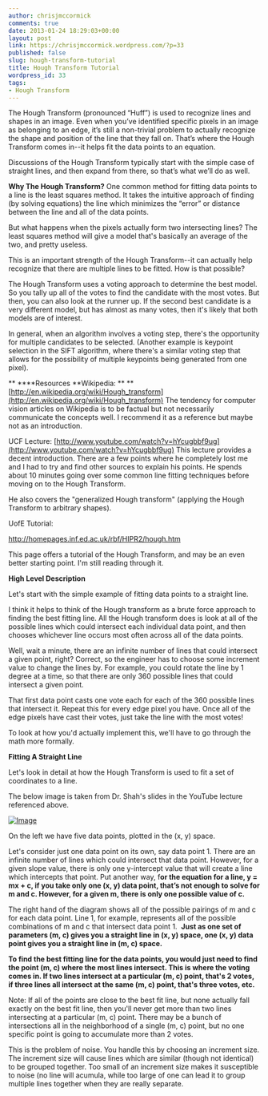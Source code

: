 ```yaml
---
author: chrisjmccormick
comments: true
date: 2013-01-24 18:29:03+00:00
layout: post
link: https://chrisjmccormick.wordpress.com/?p=33
published: false
slug: hough-transform-tutorial
title: Hough Transform Tutorial
wordpress_id: 33
tags:
- Hough Transform
---
```


The Hough Transform (pronounced “Huff”) is used to recognize lines and shapes in an image. Even when you’ve identified specific pixels in an image as belonging to an edge, it’s still a non-trivial problem to actually recognize the shape and position of the line that they fall on. That’s where the Hough Transform comes in--it helps fit the data points to an equation.

Discussions of the Hough Transform typically start with the simple case of straight lines, and then expand from there, so that’s what we’ll do as well.

**Why The Hough Transform?**
One common method for fitting data points to a line is the least squares method. It takes the intuitive approach of finding (by solving equations) the line which minimizes the “error” or distance between the line and all of the data points.

But what happens when the pixels actually form two intersecting lines? The least squares method will give a model that's basically an average of the two, and pretty useless.

This is an important strength of the Hough Transform--it can actually help recognize that there are multiple lines to be fitted. How is that possible?

The Hough Transform uses a voting approach to determine the best model. So you tally up all of the votes to find the candidate with the most votes. But then, you can also look at the runner up. If the second best candidate is a very different model, but has almost as many votes, then it's likely that both models are of interest.

In general, when an algorithm involves a voting step, there's the opportunity for multiple candidates to be selected. (Another example is keypoint selection in the SIFT algorithm, where there's a similar voting step that allows for the possibility of multiple keypoints being generated from one pixel).

**
****Resources
**Wikipedia: **
**[http://en.wikipedia.org/wiki/Hough_transform](http://en.wikipedia.org/wiki/Hough_transform)
The tendency for computer vision articles on Wikipedia is to be factual but not necessarily communicate the concepts well. I recommend it as a reference but maybe not as an introduction.

UCF Lecture:
[http://www.youtube.com/watch?v=hYcugbbf9ug](http://www.youtube.com/watch?v=hYcugbbf9ug)
This lecture provides a decent introduction. There are a few points where he completely lost me and I had to try and find other sources to explain his points.
He spends about 10 minutes going over some common line fitting techniques before moving on to the Hough Transform.

He also covers the "generalized Hough transform" (applying the Hough Transform to arbitrary shapes).

UofE Tutorial:

http://homepages.inf.ed.ac.uk/rbf/HIPR2/hough.htm

This page offers a tutorial of the Hough Transform, and may be an even better starting point. I'm still reading through it.

**High Level Description**

Let's start with the simple example of fitting data points to a straight line.

I think it helps to think of the Hough transform as a brute force approach to finding the best fitting line. All the Hough transform does is look at all of the possible lines which could intersect each individual data point, and then chooses whichever line occurs most often across all of the data points.

Well, wait a minute, there are an infinite number of lines that could intersect a given point, right? Correct, so the engineer has to choose some increment value to change the lines by. For example, you could rotate the line by 1 degree at a time, so that there are only 360 possible lines that could intersect a given point.

That first data point casts one vote each for each of the 360 possible lines that intersect it. Repeat this for every edge pixel you have. Once all of the edge pixels have cast their votes, just take the line with the most votes!

To look at how you'd actually implement this, we'll have to go through the math more formally.

**Fitting A Straight Line**

Let's look in detail at how the Hough Transform is used to fit a set of coordinates to a line.

The below image is taken from Dr. Shah's slides in the YouTube lecture referenced above.

[![Image](http://chrisjmccormick.files.wordpress.com/2013/01/houghtransform_mc_space.png?w=406)](http://chrisjmccormick.files.wordpress.com/2013/01/houghtransform_mc_space.png)

On the left we have five data points, plotted in the (x, y) space.

Let's consider just one data point on its own, say data point 1. There are an infinite number of lines which could intersect that data point. However, for a given slope value, there is only one y-intercept value that will create a line which intercepts that point. Put another way, f**or the equation for a line, y = mx + c, if you take only one (x, y) data point, that’s not enough to solve for m and c. However, for a given m, there is only one possible value of c.**

The right hand of the diagram shows all of the possible pairings of m and c for each data point. Line 1, for example, represents all of the possible combinations of m and c that intersect data point 1.  **Just as one set of parameters (m, c) gives you a straight line in (x, y) space, one (x, y) data point gives you a straight line in (m, c) space.**

**To find the best fitting line for the data points, you would just need to find the point (m, c) where the most lines intersect. This is where the voting comes in. If two lines intersect at a particular (m, c) point, that's 2 votes, if three lines all intersect at the same (m, c) point, that's three votes, etc.**

Note: If all of the points are close to the best fit line, but none actually fall exactly on the best fit line, then you'll never get more than two lines intersecting at a particular (m, c) point. There may be a bunch of intersections all in the neighborhood of a single (m, c) point, but no one specific point is going to accumulate more than 2 votes.

This is the problem of noise. You handle this by choosing an increment size. The increment size will cause lines which are similar (though not identical) to be grouped together. Too small of an increment size makes it susceptible to noise (no line will acumula, while too large of one can lead it to group multiple lines together when they are really separate.
